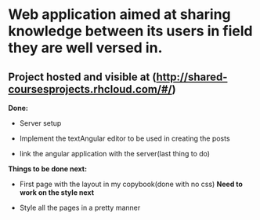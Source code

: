 # Web application aimed at sharing knowledge between its users in field they are well versed in.

## Project hosted and visible at (http://shared-coursesprojects.rhcloud.com/#/)

**Done:**

* Server setup

* Implement the textAngular editor to be used in creating the posts

* link the angular application with the server(last thing to do)

**Things to be done next:**

* First page with the layout in my copybook(done with no css) **Need to work on the style next**

* Style all the pages in a pretty manner
